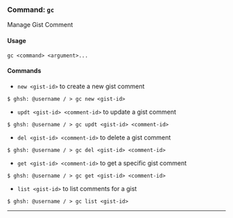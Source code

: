 ### Command: `gc`

Manage Gist Comment

#### Usage

`gc <command> <argument>...`

#### Commands

* `new <gist-id>` to create a new gist comment

```shell
$ ghsh: @username / > gc new <gist-id>
```

* `updt <gist-id> <comment-id>` to update a gist comment

```shell
$ ghsh: @username / > gc updt <gist-id> <comment-id>
```

* `del <gist-id> <comment-id>` to delete a gist comment

```shell
$ ghsh: @username / > gc del <gist-id> <comment-id>
```

* `get <gist-id> <comment-id>` to get a specific gist comment

```shell
$ ghsh: @username / > gc get <gist-id> <comment-id>
```

* `list <gist-id>` to list comments for a gist

```shell
$ ghsh: @username / > gc list <gist-id>
```

***